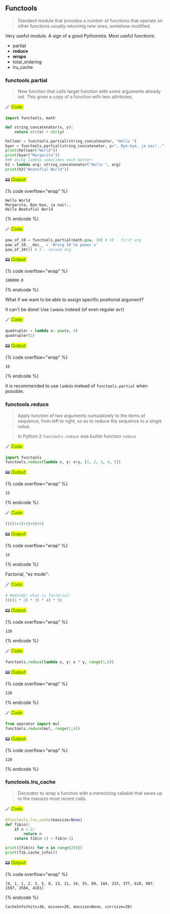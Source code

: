 ## Functools

> Standard module that provides a number of functions that operate on other functions usually returning new ones, somehow modified.

Very useful module. A sign of a good Pythonista. Most useful functions:

* partial
* **reduce**
* **wraps**
* total_ordering
* lru_cache

### functools.partial

> New function that calls target function with some arguments already set. This gives a copy of a function with less attributes.


🪄 _<mark style="color:green;">Code:</mark>_

```python
import functools, math

def string_concatenator(x, y):
    return str(x) + str(y)

helloer = functools.partial(string_concatenator, "Hello ")
byer = functools.partial(string_concatenator, y=", Bye-bye, ja nai!..")
print(helloer("World"))
print(byer("Margarita"))
### Using lambda sometimes much better:
h2 = lambda arg: string_concatenator("Hello ", arg)
print(h2("Beatufiul World"))
```

📟 _<mark style="color:green;">Output:</mark>_

{% code overflow="wrap" %}
```
Hello World
Margarita, Bye-bye, ja nai!..
Hello Beatufiul World
```
{% endcode %}

🪄 _<mark style="color:green;">Code:</mark>_

```python
pow_of_10 = functools.partial(math.pow, 10) # 10 - first arg
pow_of_10.__doc__ = 'Bring 10 to power x'
pow_of_10(5) # 5 - second arg
```




📟 _<mark style="color:green;">Output:</mark>_

{% code overflow="wrap" %}
```
100000.0
```
{% endcode %}

What if we want to be able to assign specific positional argument?

It can't be done! Use `lambda` instead (of even regular `def`)


🪄 _<mark style="color:green;">Code:</mark>_

```python
quadrupler = lambda x: pow(x, 4)
quadrupler(2)
```




📟 _<mark style="color:green;">Output:</mark>_

{% code overflow="wrap" %}
```
16
```
{% endcode %}

It is recommended to use `lambda` instead of `functools.partial` when possible.

### functools.reduce

> Apply function of two arguments cumulatively to the items of sequence, from left to right, so as to reduce the sequence to a single value. 

> In Python 2 `functools.reduce` was builtin function `reduce`


🪄 _<mark style="color:green;">Code:</mark>_

```python
import functools
functools.reduce(lambda x, y: x+y, [1, 2, 3, 4, 5])
```




📟 _<mark style="color:green;">Output:</mark>_

{% code overflow="wrap" %}
```
15
```
{% endcode %}

🪄 _<mark style="color:green;">Code:</mark>_

```python
((((1+2)+3)+4)+5)
```




📟 _<mark style="color:green;">Output:</mark>_

{% code overflow="wrap" %}
```
15
```
{% endcode %}

Factorial, "ez mode":


🪄 _<mark style="color:green;">Code:</mark>_

```python
# Reminder what is factorial:
((((1 * 2) * 3) * 4) * 5)
```




📟 _<mark style="color:green;">Output:</mark>_

{% code overflow="wrap" %}
```
120
```
{% endcode %}

🪄 _<mark style="color:green;">Code:</mark>_

```python
functools.reduce(lambda x, y: x * y, range(1,6))
```




📟 _<mark style="color:green;">Output:</mark>_

{% code overflow="wrap" %}
```
120
```
{% endcode %}

🪄 _<mark style="color:green;">Code:</mark>_

```python
from operator import mul
functools.reduce(mul, range(1,6))
```




📟 _<mark style="color:green;">Output:</mark>_

{% code overflow="wrap" %}
```
120
```
{% endcode %}

### functools.lru_cache

> Decorator to wrap a function with a memoizing callable that saves up to the maxsize most recent calls. 


🪄 _<mark style="color:green;">Code:</mark>_

```python
@functools.lru_cache(maxsize=None)
def fib(n):
    if n < 2:
        return n
    return fib(n-1) + fib(n-2)

print([fib(n) for n in range(20)])
print(fib.cache_info())
```

📟 _<mark style="color:green;">Output:</mark>_

{% code overflow="wrap" %}
```
[0, 1, 1, 2, 3, 5, 8, 13, 21, 34, 55, 89, 144, 233, 377, 610, 987, 1597, 2584, 4181]
```
{% endcode %}

    CacheInfo(hits=36, misses=20, maxsize=None, currsize=20)